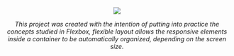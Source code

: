 <div align="center">
<img src="https://user-images.githubusercontent.com/81976280/166118883-74c7ba21-563a-4c09-9f73-226f19f3b412.png"/>
</div>


<p align="center"><i>This project was created with the intention of putting into practice the concepts studied in Flexbox, flexible layout allows the responsive elements inside a container to be automatically organized, depending on the screen size.</i></p>
